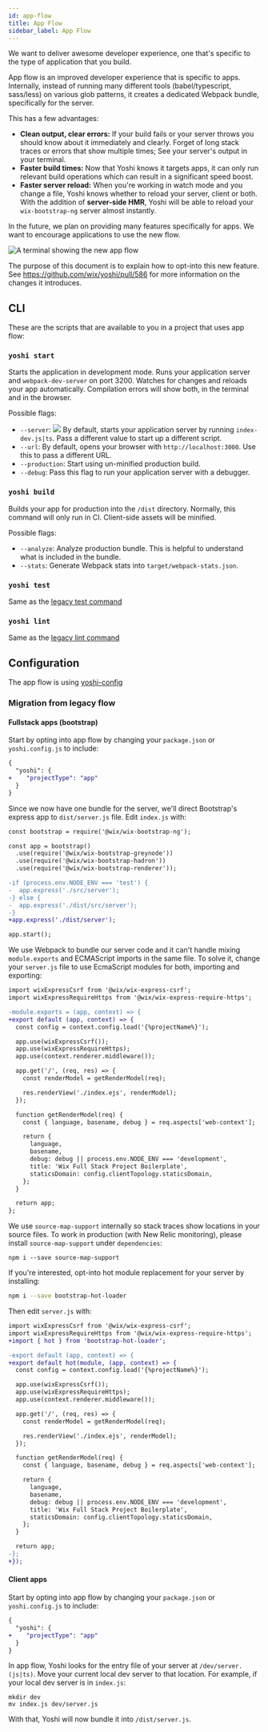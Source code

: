 ```yaml
---
id: app-flow
title: App Flow
sidebar_label: App Flow
---
```


We want to deliver awesome developer experience, one that's specific to the type of application that you build.

App flow is an improved developer experience that is specific to apps. Internally, instead of running many different tools (babel/typescript, sass/less) on various glob patterns, it creates a dedicated Webpack bundle, specifically for the server.

This has a few advantages:

- **Clean output, clear errors:** If your build fails or your server throws you should know about it immediately and clearly. Forget of long stack traces or errors that show multiple times; See your server's output in your terminal.
- **Faster build times:** Now that Yoshi knows it targets apps, it can only run relevant build operations which can result in a significant speed boost.
- **Faster server reload:** When you're working in watch mode and you change a file, Yoshi knows whether to reload your server, client or both. With the addition of **server-side HMR**, Yoshi will be able to reload your `wix-bootstrap-ng` server almost instantly.

In the future, we plan on providing many features specifically for apps. We want to encourage applications to use the new flow.

![A terminal showing the new app flow](https://user-images.githubusercontent.com/11733036/79953456-8a5b2500-8484-11ea-9b2a-956fb0547fe0.png)

The purpose of this document is to explain how to opt-into this new feature. See https://github.com/wix/yoshi/pull/586 for more information on the changes it introduces.

## CLI

These are the scripts that are available to you in a project that uses app flow:

### `yoshi start`

Starts the application in development mode. Runs your application server and `webpack-dev-server` on port 3200. Watches for changes and reloads your app automatically. Compilation errors will show both, in the terminal and in the browser.

Possible flags:

- `--server`: <img src="https://img.shields.io/badge/deprecated-yellow"/> By default, starts your application server by running `index-dev.js|ts`. Pass a different value to start up a different script.
- `--url`: By default, opens your browser with `http://localhost:3000`. Use this to pass a different URL.
- `--production`: Start using un-minified production build.
- `--debug`: Pass this flag to run your application server with a debugger.

### `yoshi build`

Builds your app for production into the `/dist` directory. Normally, this command will only run in CI. Client-side assets will be minified.

Possible flags:

- `--analyze`: Analyze production bundle. This is helpful to understand what is included in the bundle.
- `--stats`: Generate Webpack stats into `target/webpack-stats.json`.

### `yoshi test`

Same as the [legacy test command](legacy-flow.md#test)

### `yoshi lint`

Same as the [legacy lint command](legacy-flow.md#lint)

## Configuration

The app flow is using [yoshi-config](yoshi-config.md)

### Migration from legacy flow

#### Fullstack apps (bootstrap)

Start by opting into app flow by changing your `package.json` or `yoshi.config.js` to include:

```diff
{
  "yoshi": {
+    "projectType": "app"
  }
}
```

Since we now have one bundle for the server, we'll direct Bootstrap's express app to `dist/server.js` file. Edit `index.js` with:

```diff
const bootstrap = require('@wix/wix-bootstrap-ng');

const app = bootstrap()
  .use(require('@wix/wix-bootstrap-greynode'))
  .use(require('@wix/wix-bootstrap-hadron'))
  .use(require('@wix/wix-bootstrap-renderer'));

-if (process.env.NODE_ENV === 'test') {
-  app.express('./src/server');
-} else {
-  app.express('./dist/src/server');
-}
+app.express('./dist/server');

app.start();
```

We use Webpack to bundle our server code and it can't handle mixing `module.exports` and ECMAScript imports in the same file. To solve it, change your `server.js` file to use EcmaScript modules for both, importing and exporting:

```diff
import wixExpressCsrf from '@wix/wix-express-csrf';
import wixExpressRequireHttps from '@wix/wix-express-require-https';

-module.exports = (app, context) => {
+export default (app, context) => {
  const config = context.config.load('{%projectName%}');

  app.use(wixExpressCsrf());
  app.use(wixExpressRequireHttps);
  app.use(context.renderer.middleware());

  app.get('/', (req, res) => {
    const renderModel = getRenderModel(req);

    res.renderView('./index.ejs', renderModel);
  });

  function getRenderModel(req) {
    const { language, basename, debug } = req.aspects['web-context'];

    return {
      language,
      basename,
      debug: debug || process.env.NODE_ENV === 'development',
      title: 'Wix Full Stack Project Boilerplate',
      staticsDomain: config.clientTopology.staticsDomain,
    };
  }

  return app;
};
```

We use `source-map-support` internally so stack traces show locations in your source files. To work in production (with New Relic monitoring), please install `source-map-support` under `dependencies`:

```
npm i --save source-map-support
```

If you're interested, opt-into hot module replacement for your server by installing:

```sh
npm i --save bootstrap-hot-loader
```

Then edit `server.js` with:

```diff
import wixExpressCsrf from '@wix/wix-express-csrf';
import wixExpressRequireHttps from '@wix/wix-express-require-https';
+import { hot } from 'bootstrap-hot-loader';

-export default (app, context) => {
+export default hot(module, (app, context) => {
  const config = context.config.load('{%projectName%}');

  app.use(wixExpressCsrf());
  app.use(wixExpressRequireHttps);
  app.use(context.renderer.middleware());

  app.get('/', (req, res) => {
    const renderModel = getRenderModel(req);

    res.renderView('./index.ejs', renderModel);
  });

  function getRenderModel(req) {
    const { language, basename, debug } = req.aspects['web-context'];

    return {
      language,
      basename,
      debug: debug || process.env.NODE_ENV === 'development',
      title: 'Wix Full Stack Project Boilerplate',
      staticsDomain: config.clientTopology.staticsDomain,
    };
  }

  return app;
-};
+});
```

#### Client apps

Start by opting into app flow by changing your `package.json` or `yoshi.config.js` to include:

```diff
{
  "yoshi": {
+    "projectType": "app"
  }
}
```

In app flow, Yoshi looks for the entry file of your server at `/dev/server.(js|ts)`. Move your current local dev server to that location. For example, if your local dev server is in `index.js`:

```
mkdir dev
mv index.js dev/server.js
```

With that, Yoshi will now bundle it into `/dist/server.js`.
